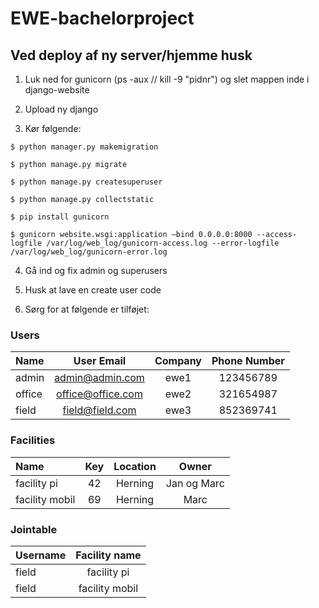 # EWE-bachelorproject


## Ved deploy af ny server/hjemme husk 

1. Luk ned for gunicorn (ps -aux // kill -9 "pidnr") og slet mappen inde i django-website

2. Upload ny django 

3. Kør følgende:
```
$ python manager.py makemigration
``` 
```
$ python manage.py migrate
``` 
```
$ python manage.py createsuperuser
``` 
```
$ python manage.py collectstatic
``` 
```
$ pip install gunicorn
``` 
```
$ gunicorn website.wsgi:application –bind 0.0.0.0:8000 --access-logfile /var/log/web_log/gunicorn-access.log --error-logfile /var/log/web_log/gunicorn-error.log
```
4. Gå ind og fix admin og superusers

5. Husk at lave en create user code

6. Sørg for at følgende er tilføjet: 
### Users
| Name     | User Email         | Company    | Phone Number |
| :---     |        :---:       |     :---:  |        :---: |
| admin    | admin@admin.com    | ewe1       | 123456789    |
| office   | office@office.com  | ewe2       | 321654987    |
| field    | field@field.com    | ewe3       | 852369741    |

### Facilities
| Name           | Key   | Location | Owner       |
| :---           | :---: |  :---:   |   :---:     |
| facility pi    | 42    | Herning  | Jan og Marc |
| facility mobil | 69    | Herning  | Marc        |

### Jointable
|Username | Facility name  |
| :---    |      :---:     |
|field    | facility pi    |
|field    | facility mobil |


